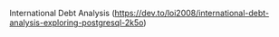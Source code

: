 International Debt Analysis (https://dev.to/loi2008/international-debt-analysis-exploring-postgresql-2k5o)
